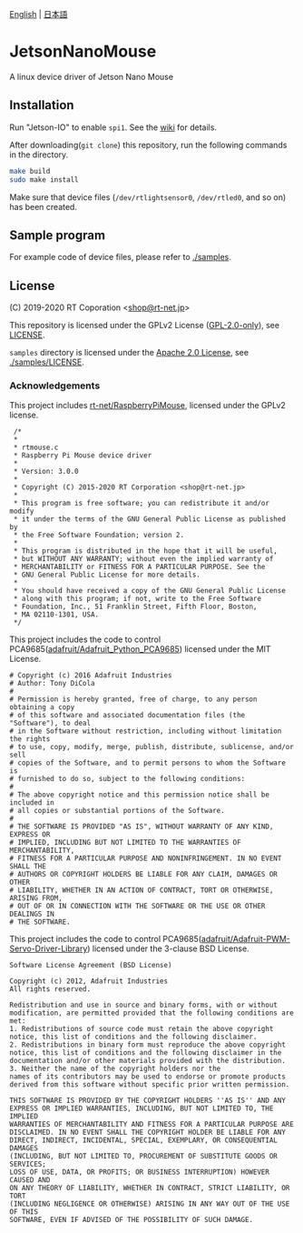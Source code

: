 [English](README.en.md) | [日本語](README.md)

# JetsonNanoMouse

A linux device driver of Jetson Nano Mouse

## Installation

Run "Jetson-IO" to enable `spi1`.  See the [wiki](https://github.com/rt-net/JetsonNanoMouse/wiki/Jetson-IO%E3%82%92%E7%94%A8%E3%81%84%E3%81%A6SPI1%E3%82%92%E6%9C%89%E5%8A%B9%E5%8C%96) for details.

After downloading(`git clone`) this repository, run the following commands in the directory.

```sh
make build
sudo make install
```

Make sure that device files (`/dev/rtlightsensor0`, `/dev/rtled0`, and so on) has been created.

## Sample program

For example code of device files, please refer to [./samples](./samples).

## License

(C) 2019-2020 RT Coporation \<shop@rt-net.jp\>

This repository is licensed under the GPLv2 License ([GPL-2.0-only](https://spdx.org/licenses/GPL-2.0-only.html)), see [LICENSE](./LICENSE).

`samples` directory is licensed under the
[Apache 2.0 License](https://spdx.org/licenses/Apache-2.0.html), see [./samples/LICENSE](./samples/LICENSE).

### Acknowledgements

This project includes [rt-net/RaspberryPiMouse](https://github.com/rt-net/RaspberryPiMouse), licensed under the GPLv2 license.
```
 /*
 *
 * rtmouse.c
 * Raspberry Pi Mouse device driver
 *
 * Version: 3.0.0
 *
 * Copyright (C) 2015-2020 RT Corporation <shop@rt-net.jp>
 *
 * This program is free software; you can redistribute it and/or modify
 * it under the terms of the GNU General Public License as published by
 * the Free Software Foundation; version 2.
 * 
 * This program is distributed in the hope that it will be useful,
 * but WITHOUT ANY WARRANTY; without even the implied warranty of
 * MERCHANTABILITY or FITNESS FOR A PARTICULAR PURPOSE. See the
 * GNU General Public License for more details.
 * 
 * You should have received a copy of the GNU General Public License
 * along with this program; if not, write to the Free Software
 * Foundation, Inc., 51 Franklin Street, Fifth Floor, Boston,
 * MA 02110-1301, USA.
 */
```

This project includes the code to control PCA9685([adafruit/Adafruit_Python_PCA9685](https://github.com/adafruit/Adafruit_Python_PCA9685)) licensed under the MIT License.
```
# Copyright (c) 2016 Adafruit Industries
# Author: Tony DiCola
#
# Permission is hereby granted, free of charge, to any person obtaining a copy
# of this software and associated documentation files (the "Software"), to deal
# in the Software without restriction, including without limitation the rights
# to use, copy, modify, merge, publish, distribute, sublicense, and/or sell
# copies of the Software, and to permit persons to whom the Software is
# furnished to do so, subject to the following conditions:
#
# The above copyright notice and this permission notice shall be included in
# all copies or substantial portions of the Software.
#
# THE SOFTWARE IS PROVIDED "AS IS", WITHOUT WARRANTY OF ANY KIND, EXPRESS OR
# IMPLIED, INCLUDING BUT NOT LIMITED TO THE WARRANTIES OF MERCHANTABILITY,
# FITNESS FOR A PARTICULAR PURPOSE AND NONINFRINGEMENT. IN NO EVENT SHALL THE
# AUTHORS OR COPYRIGHT HOLDERS BE LIABLE FOR ANY CLAIM, DAMAGES OR OTHER
# LIABILITY, WHETHER IN AN ACTION OF CONTRACT, TORT OR OTHERWISE, ARISING FROM,
# OUT OF OR IN CONNECTION WITH THE SOFTWARE OR THE USE OR OTHER DEALINGS IN
# THE SOFTWARE.
```

This project includes the code to control PCA9685([adafruit/Adafruit-PWM-Servo-Driver-Library](https://github.com/adafruit/Adafruit-PWM-Servo-Driver-Library)) licensed under the 3-clause BSD License.

```
Software License Agreement (BSD License)

Copyright (c) 2012, Adafruit Industries
All rights reserved.

Redistribution and use in source and binary forms, with or without
modification, are permitted provided that the following conditions are met:
1. Redistributions of source code must retain the above copyright
notice, this list of conditions and the following disclaimer.
2. Redistributions in binary form must reproduce the above copyright
notice, this list of conditions and the following disclaimer in the
documentation and/or other materials provided with the distribution.
3. Neither the name of the copyright holders nor the
names of its contributors may be used to endorse or promote products
derived from this software without specific prior written permission.

THIS SOFTWARE IS PROVIDED BY THE COPYRIGHT HOLDERS ''AS IS'' AND ANY
EXPRESS OR IMPLIED WARRANTIES, INCLUDING, BUT NOT LIMITED TO, THE IMPLIED
WARRANTIES OF MERCHANTABILITY AND FITNESS FOR A PARTICULAR PURPOSE ARE
DISCLAIMED. IN NO EVENT SHALL THE COPYRIGHT HOLDER BE LIABLE FOR ANY
DIRECT, INDIRECT, INCIDENTAL, SPECIAL, EXEMPLARY, OR CONSEQUENTIAL DAMAGES
(INCLUDING, BUT NOT LIMITED TO, PROCUREMENT OF SUBSTITUTE GOODS OR SERVICES;
LOSS OF USE, DATA, OR PROFITS; OR BUSINESS INTERRUPTION) HOWEVER CAUSED AND
ON ANY THEORY OF LIABILITY, WHETHER IN CONTRACT, STRICT LIABILITY, OR TORT
(INCLUDING NEGLIGENCE OR OTHERWISE) ARISING IN ANY WAY OUT OF THE USE OF THIS
SOFTWARE, EVEN IF ADVISED OF THE POSSIBILITY OF SUCH DAMAGE.
```